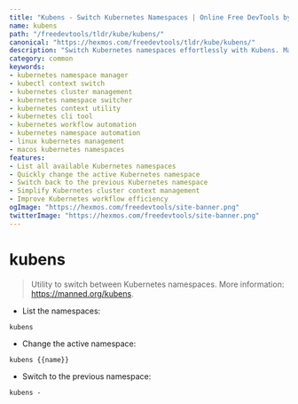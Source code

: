 ```yaml
---
title: "Kubens - Switch Kubernetes Namespaces | Online Free DevTools by Hexmos"
name: kubens
path: "/freedevtools/tldr/kube/kubens/"
canonical: "https://hexmos.com/freedevtools/tldr/kube/kubens/"
description: "Switch Kubernetes namespaces effortlessly with Kubens. Manage your Kubernetes clusters, and streamline context switching. Free online tool, no registration required."
category: common
keywords:
- kubernetes namespace manager
- kubectl context switch
- kubernetes cluster management
- kubernetes namespace switcher
- kubernetes context utility
- kubernetes cli tool
- kubernetes workflow automation
- kubernetes namespace automation
- linux kubernetes management
- macos kubernetes namespaces
features:
- List all available Kubernetes namespaces
- Quickly change the active Kubernetes namespace
- Switch back to the previous Kubernetes namespace
- Simplify Kubernetes cluster context management
- Improve Kubernetes workflow efficiency
ogImage: "https://hexmos.com/freedevtools/site-banner.png"
twitterImage: "https://hexmos.com/freedevtools/site-banner.png"
---
```


# kubens

> Utility to switch between Kubernetes namespaces.
> More information: <https://manned.org/kubens>.

- List the namespaces:

`kubens`

- Change the active namespace:

`kubens {{name}}`

- Switch to the previous namespace:

`kubens -`
